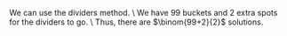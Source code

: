 We can use the dividers method. \\
We have 99 buckets and 2 extra spots for the dividers to go. \\
Thus, there are $\binom{99+2}{2}$ solutions.
